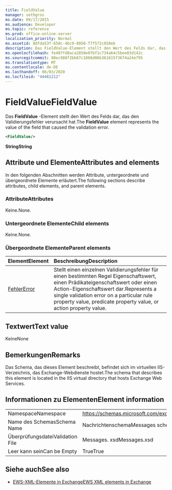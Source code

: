 ```yaml
---
title: FieldValue
manager: sethgros
ms.date: 09/17/2015
ms.audience: Developer
ms.topic: reference
ms.prod: office-online-server
localization_priority: Normal
ms.assetid: 8dfda53f-658c-4bc9-8950-f7f572c850eb
description: Das FieldValue-Element stellt den Wert des Felds dar, das den Validierungsfehler verursacht hat.
ms.openlocfilehash: fe407fd0aca2850e07bf1c734a64c5bee03d142c
ms.sourcegitcommit: 88ec988f2bb67c1866d06b361615f3674a24e795
ms.translationtype: MT
ms.contentlocale: de-DE
ms.lasthandoff: 06/03/2020
ms.locfileid: "44461212"
---
```

# <a name="fieldvalue"></a><span data-ttu-id="647e2-103">FieldValue</span><span class="sxs-lookup"><span data-stu-id="647e2-103">FieldValue</span></span>

<span data-ttu-id="647e2-104">Das **FieldValue** -Element stellt den Wert des Felds dar, das den Validierungsfehler verursacht hat.</span><span class="sxs-lookup"><span data-stu-id="647e2-104">The **FieldValue** element represents the value of the field that caused the validation error.</span></span> 
  
```XML
<FieldValue/>
```

 <span data-ttu-id="647e2-105">**String**</span><span class="sxs-lookup"><span data-stu-id="647e2-105">**String**</span></span>
## <a name="attributes-and-elements"></a><span data-ttu-id="647e2-106">Attribute und Elemente</span><span class="sxs-lookup"><span data-stu-id="647e2-106">Attributes and elements</span></span>

<span data-ttu-id="647e2-107">In den folgenden Abschnitten werden Attribute, untergeordnete und übergeordnete Elemente erläutert.</span><span class="sxs-lookup"><span data-stu-id="647e2-107">The following sections describe attributes, child elements, and parent elements.</span></span>
  
### <a name="attributes"></a><span data-ttu-id="647e2-108">Attribute</span><span class="sxs-lookup"><span data-stu-id="647e2-108">Attributes</span></span>

<span data-ttu-id="647e2-109">Keine.</span><span class="sxs-lookup"><span data-stu-id="647e2-109">None.</span></span>
  
### <a name="child-elements"></a><span data-ttu-id="647e2-110">Untergeordnete Elemente</span><span class="sxs-lookup"><span data-stu-id="647e2-110">Child elements</span></span>

<span data-ttu-id="647e2-111">Keine.</span><span class="sxs-lookup"><span data-stu-id="647e2-111">None.</span></span>
  
### <a name="parent-elements"></a><span data-ttu-id="647e2-112">Übergeordnete Elemente</span><span class="sxs-lookup"><span data-stu-id="647e2-112">Parent elements</span></span>

|<span data-ttu-id="647e2-113">**Element**</span><span class="sxs-lookup"><span data-stu-id="647e2-113">**Element**</span></span>|<span data-ttu-id="647e2-114">**Beschreibung**</span><span class="sxs-lookup"><span data-stu-id="647e2-114">**Description**</span></span>|
|:-----|:-----|
|[<span data-ttu-id="647e2-115">Fehler</span><span class="sxs-lookup"><span data-stu-id="647e2-115">Error</span></span>](error.md) <br/> |<span data-ttu-id="647e2-116">Stellt einen einzelnen Validierungsfehler für einen bestimmten Regel Eigenschaftswert, einen Prädikateigenschaftswert oder einen Action-Eigenschaftswert dar.</span><span class="sxs-lookup"><span data-stu-id="647e2-116">Represents a single validation error on a particular rule property value, predicate property value, or action property value.</span></span>  <br/> |
   
## <a name="text-value"></a><span data-ttu-id="647e2-117">Textwert</span><span class="sxs-lookup"><span data-stu-id="647e2-117">Text value</span></span>

<span data-ttu-id="647e2-118">Keine</span><span class="sxs-lookup"><span data-stu-id="647e2-118">None</span></span>
  
## <a name="remarks"></a><span data-ttu-id="647e2-119">Bemerkungen</span><span class="sxs-lookup"><span data-stu-id="647e2-119">Remarks</span></span>

<span data-ttu-id="647e2-120">Das Schema, das dieses Element beschreibt, befindet sich im virtuellen IIS-Verzeichnis, das Exchange-Webdienste hostet.</span><span class="sxs-lookup"><span data-stu-id="647e2-120">The schema that describes this element is located in the IIS virtual directory that hosts Exchange Web Services.</span></span>
  
## <a name="element-information"></a><span data-ttu-id="647e2-121">Informationen zu Elementen</span><span class="sxs-lookup"><span data-stu-id="647e2-121">Element information</span></span>

|||
|:-----|:-----|
|<span data-ttu-id="647e2-122">Namespace</span><span class="sxs-lookup"><span data-stu-id="647e2-122">Namespace</span></span>  <br/> |https://schemas.microsoft.com/exchange/services/2006/messages  <br/> |
|<span data-ttu-id="647e2-123">Name des Schemas</span><span class="sxs-lookup"><span data-stu-id="647e2-123">Schema Name</span></span>  <br/> |<span data-ttu-id="647e2-124">Nachrichtenschema</span><span class="sxs-lookup"><span data-stu-id="647e2-124">Messages schema</span></span>  <br/> |
|<span data-ttu-id="647e2-125">Überprüfungsdatei</span><span class="sxs-lookup"><span data-stu-id="647e2-125">Validation File</span></span>  <br/> |<span data-ttu-id="647e2-126">Messages. xsd</span><span class="sxs-lookup"><span data-stu-id="647e2-126">Messages.xsd</span></span>  <br/> |
|<span data-ttu-id="647e2-127">Leer kann sein</span><span class="sxs-lookup"><span data-stu-id="647e2-127">Can be Empty</span></span>  <br/> |<span data-ttu-id="647e2-128">True</span><span class="sxs-lookup"><span data-stu-id="647e2-128">True</span></span>  <br/> |
   
## <a name="see-also"></a><span data-ttu-id="647e2-129">Siehe auch</span><span class="sxs-lookup"><span data-stu-id="647e2-129">See also</span></span>



- [<span data-ttu-id="647e2-130">EWS-XML-Elemente in Exchange</span><span class="sxs-lookup"><span data-stu-id="647e2-130">EWS XML elements in Exchange</span></span>](ews-xml-elements-in-exchange.md)

